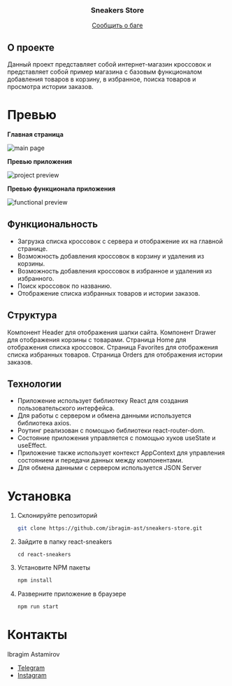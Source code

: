 <div id="top"></div>

<!-- PROJECT LOGO -->
<br />
<div align="center">

<h3 align="center">Sneakers Store</h3>

  <p align="center">
    <a href="https://github.com/ibragim-ast/sneakers-store/issues">Сообщить о баге</a>
  </p>
</div>

## О проекте

Данный проект представляет собой интернет-магазин кроссовок и представляет собой пример магазина с базовым функционалом добавления товаров в корзину, в избранное, поиска товаров и просмотра истории заказов.

# Превью

**Главная страница**

![main page](./src/images/readme-images/main-page.png)

**Превью приложения**

![project preview](./src/images/readme-images/app-preview.gif)

**Превью функционала приложения**

![functional preview](./src/images/readme-images/app-func-preview.gif)

## Функциональность

- Загрузка списка кроссовок с сервера и отображение их на главной странице.
- Возможность добавления кроссовок в корзину и удаления из корзины.
- Возможность добавления кроссовок в избранное и удаления из избранного.
- Поиск кроссовок по названию.
- Отображение списка избранных товаров и истории заказов.

## Структура

Компонент Header для отображения шапки сайта.
Компонент Drawer для отображения корзины с товарами.
Страница Home для отображения списка кроссовок.
Страница Favorites для отображения списка избранных товаров.
Страница Orders для отображения истории заказов.

## Технологии

- Приложение использует библиотеку React для создания пользовательского интерфейса.
- Для работы с сервером и обмена данными используется библиотека axios.
- Роутинг реализован с помощью библиотеки react-router-dom.
- Состояние приложения управляется с помощью хуков useState и useEffect.
- Приложение также использует контекст AppContext для управления состоянием и передачи данных между компонентами.
- Для обмена данными с сервером используется JSON Server

# Установка

1. Склонируйте репозиторий
   ```sh
   git clone https://github.com/ibragim-ast/sneakers-store.git
   ```
2. Зайдите в папку react-sneakers
   ```
   cd react-sneakers
   ```
3. Установите NPM пакеты
   ```sh
   npm install
   ```
4. Разверните приложение в браузере

   ```sh
   npm run start
   ```

# Контакты

Ibragim Astamirov

- [Telegram](https://t.me/IbragimAst)
- [Instagram](https://www.instagram.com/ibragimast2)
